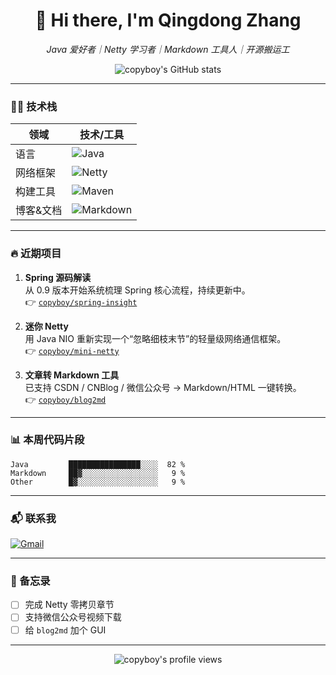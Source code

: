 <h1 align="center">
  👋 Hi there, I'm Qingdong Zhang
</h1>


<p align="center">
  <em>Java 爱好者｜Netty 学习者｜Markdown 工具人｜开源搬运工</em>
</p>


<p align="center">
  <!-- 动态 GitHub 统计卡片 -->
  <img src="https://github-readme-stats.vercel.app/api?username=copyboy&show_icons=true&theme=radical" alt="copyboy's GitHub stats" />
</p>


<!-- 分割线 -->
---

### 🧑‍💻 技术栈

| 领域      | 技术/工具                                                    |
| --------- | ------------------------------------------------------------ |
| 语言      | ![Java](https://img.shields.io/badge/-Java-007396?style=flat-square&logo=java&logoColor=white) |
| 网络框架  | ![Netty](https://img.shields.io/badge/-Netty-000000?style=flat-square&logo=netty) |
| 构建工具  | ![Maven](https://img.shields.io/badge/-Maven-C71A36?style=flat-square&logo=apache-maven) |
| 博客&文档 | ![Markdown](https://img.shields.io/badge/-Markdown-000000?style=flat-square&logo=markdown) |

---

### 🔥 近期项目

1. **Spring 源码解读**  
   从 0.9 版本开始系统梳理 Spring 核心流程，持续更新中。  
   👉 [`copyboy/spring-insight`](https://github.com/copyboy/spring-insight)

2. **迷你 Netty**  
   用 Java NIO 重新实现一个“忽略细枝末节”的轻量级网络通信框架。  
   👉 [`copyboy/mini-netty`](https://github.com/copyboy/mini-netty)

3. **文章转 Markdown 工具**  
   已支持 CSDN / CNBlog / 微信公众号 → Markdown/HTML 一键转换。  
   👉 [`copyboy/blog2md`](https://github.com/copyboy/blog2md)

---

### 📊 本周代码片段

<!--START_SECTION:waka-->

```text
Java         ████████████████░░░░  82 %
Markdown     ██▓░░░░░░░░░░░░░░░░░   9 %
Other        █▓░░░░░░░░░░░░░░░░░░   9 %
```

<!--END_SECTION:waka-->


---

### 📬 联系我

[![Gmail](https://img.shields.io/badge/-Gmail-D14836?style=flat-square&logo=gmail&logoColor=white)](mailto:copy_boy@126.com)


---

### 📝 备忘录

- [ ] 完成 Netty 零拷贝章节
- [ ] 支持微信公众号视频下载
- [ ] 给 `blog2md` 加个 GUI

---

<p align="center">
  <img src="https://komarev.com/ghpvc/?username=copyboy&label=Profile%20views&color=0e75b6&style=flat" alt="copyboy's profile views"/>
</p>


